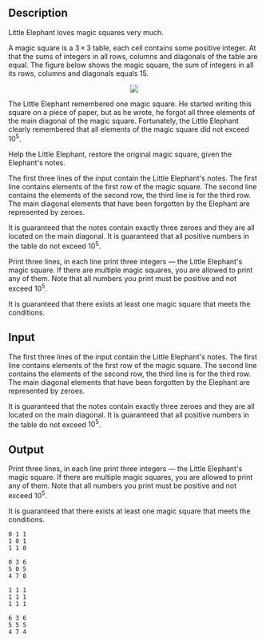 ## Description

<div><p>Little Elephant loves magic squares very much.</p><p>A <span class="tex-font-style-it">magic square</span> is a <span class="tex-span">3 × 3</span> table, each cell contains some positive integer. At that the sums of integers in all rows, columns and diagonals of the table are equal. The figure below shows the magic square, the sum of integers in all its rows, columns and diagonals equals 15.</p><center> <img class="tex-graphics" src="file://dPbHEM1G.png" style="max-width: 100.0%;max-height: 100.0%;"> </center><p>The Little Elephant remembered one magic square. He started writing this square on a piece of paper, but as he wrote, he forgot all three elements of the main diagonal of the magic square. Fortunately, the Little Elephant clearly remembered that all elements of the magic square did not exceed <span class="tex-span">10<sup class="upper-index">5</sup></span>. </p><p>Help the Little Elephant, restore the original magic square, given the Elephant's notes.</p></div><div class="input-specification"><p>The first three lines of the input contain the Little Elephant's notes. The first line contains elements of the first row of the magic square. The second line contains the elements of the second row, the third line is for the third row. The main diagonal elements that have been forgotten by the Elephant are represented by zeroes.</p><p>It is guaranteed that the notes contain exactly three zeroes and they are all located on the main diagonal. It is guaranteed that all positive numbers in the table do not exceed <span class="tex-span">10<sup class="upper-index">5</sup></span>.</p></div><div class="output-specification"><p>Print three lines, in each line print three integers — the Little Elephant's magic square. If there are multiple magic squares, you are allowed to print any of them. Note that all numbers you print must be positive and not exceed <span class="tex-span">10<sup class="upper-index">5</sup></span>.</p><p>It is guaranteed that there exists at least one magic square that meets the conditions.</p></div>

## Input

<p>The first three lines of the input contain the Little Elephant's notes. The first line contains elements of the first row of the magic square. The second line contains the elements of the second row, the third line is for the third row. The main diagonal elements that have been forgotten by the Elephant are represented by zeroes.</p><p>It is guaranteed that the notes contain exactly three zeroes and they are all located on the main diagonal. It is guaranteed that all positive numbers in the table do not exceed <span class="tex-span">10<sup class="upper-index">5</sup></span>.</p>

## Output

<p>Print three lines, in each line print three integers — the Little Elephant's magic square. If there are multiple magic squares, you are allowed to print any of them. Note that all numbers you print must be positive and not exceed <span class="tex-span">10<sup class="upper-index">5</sup></span>.</p><p>It is guaranteed that there exists at least one magic square that meets the conditions.</p>





```input1
0 1 1
1 0 1
1 1 0

```




```input2
0 3 6
5 0 5
4 7 0

```




```output1
1 1 1
1 1 1
1 1 1

```




```output2
6 3 6
5 5 5
4 7 4

```



